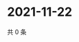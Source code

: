 # 2021-11-22

共 0 条

<!-- BEGIN WEIBO -->
<!-- 最后更新时间 Mon Nov 22 2021 13:08:28 GMT+0800 (China Standard Time) -->

<!-- END WEIBO -->
